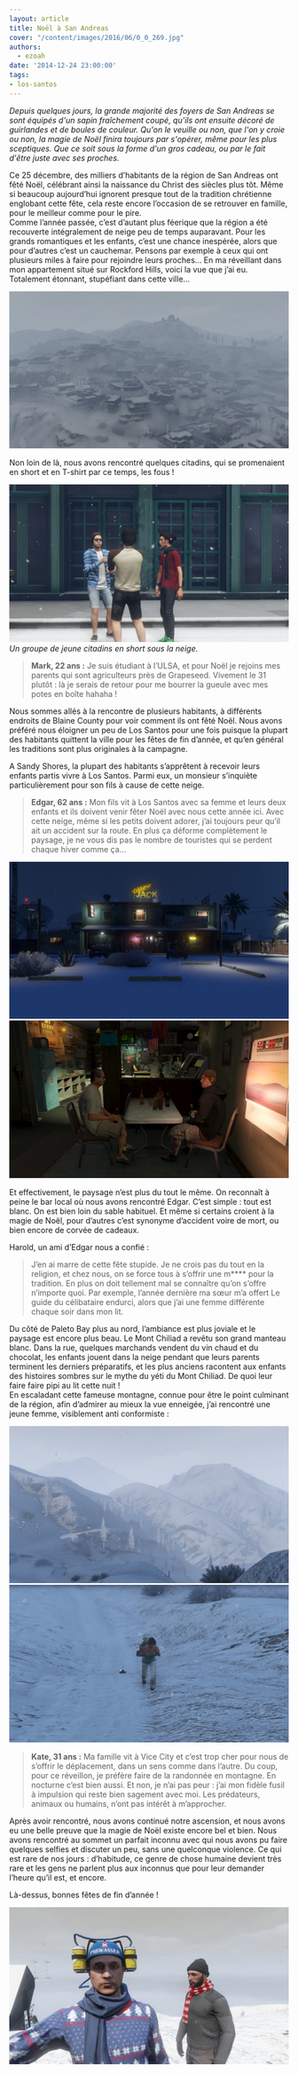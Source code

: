 ```yaml
---
layout: article
title: Noël à San Andreas
cover: "/content/images/2016/06/0_0_269.jpg"
authors:
  - ezoah
date: '2014-12-24 23:00:00'
tags:
- los-santos
---
```


_Depuis quelques jours, la grande majorité des foyers de San Andreas se sont équipés d'un sapin fraîchement coupé, qu'ils ont ensuite décoré de guirlandes et de boules de couleur. Qu'on le veuille ou non, que l'on y croie ou non, la magie de Noël finira toujours par s'opérer, même pour les plus sceptiques. Que ce soit sous la forme d'un gros cadeau, ou par le fait d'être juste avec ses proches._

Ce 25 décembre, des milliers d’habitants de la région de San Andreas ont fêté Noël, célébrant ainsi la naissance du Christ des siècles plus tôt. Même si beaucoup aujourd’hui ignorent presque tout de la tradition chrétienne englobant cette fête, cela reste encore l’occasion de se retrouver en famille, pour le meilleur comme pour le pire.  
Comme l’année passée, c’est d’autant plus féerique que la région a été recouverte intégralement de neige peu de temps auparavant. Pour les grands romantiques et les enfants, c’est une chance inespérée, alors que pour d’autres c’est un cauchemar. Pensons par exemple à ceux qui ont plusieurs miles à faire pour rejoindre leurs proches… En ma réveillant dans mon appartement situé sur Rockford Hills, voici la vue que j’ai eu. Totalement étonnant, stupéfiant dans cette ville…

![](/content/images/2016/06/0_0-3_7.jpg)

Non loin de là, nous avons rencontré quelques citadins, qui se promenaient en short et en T-shirt par ce temps, les fous !

![Un groupe de jeune citadins en short sous la neige.](/content/images/2016/06/0_0-2_5.jpg)
_Un groupe de jeune citadins en short sous la neige._

> **Mark, 22 ans :** Je suis étudiant à l’ULSA, et pour Noël je rejoins mes parents qui sont agriculteurs près de Grapeseed. Vivement le 31 plutôt : là je serais de retour pour me bourrer la gueule avec mes potes en boîte hahaha !

Nous sommes allés à la rencontre de plusieurs habitants, à différents endroits de Blaine County pour voir comment ils ont fêté Noël. Nous avons préféré nous éloigner un peu de Los Santos pour une fois puisque la plupart des habitants quittent la ville pour les fêtes de fin d’année, et qu’en général les traditions sont plus originales à la campagne.

A Sandy Shores, la plupart des habitants s’apprêtent à recevoir leurs enfants partis vivre à Los Santos. Parmi eux, un monsieur s’inquiète particulièrement pour son fils à cause de cette neige.

> **Edgar, 62 ans :** Mon fils vit à Los Santos avec sa femme et leurs deux enfants et ils doivent venir fêter Noël avec nous cette année ici. Avec cette neige, même si les petits doivent adorer, j’ai toujours peur qu’il ait un accident sur la route. En plus ça déforme complètement le paysage, je ne vous dis pas le nombre de touristes qui se perdent chaque hiver comme ça…

![](/content/images/2016/06/0_0-4_4.jpg)
![](/content/images/2016/06/0_0-5_2.jpg)

Et effectivement, le paysage n’est plus du tout le même. On reconnaît à peine le bar local où nous avons rencontré Edgar. C’est simple : tout est blanc. On est bien loin du sable habituel. Et même si certains croient à la magie de Noël, pour d’autres c’est synonyme d’accident voire de mort, ou bien encore de corvée de cadeaux.

Harold, un ami d’Edgar nous a confié :

> J’en ai marre de cette fête stupide. Je ne crois pas du tout en la religion, et chez nous, on se force tous à s’offrir une m\*\*\*\* pour la tradition. En plus on doit tellement mal se connaître qu’on s’offre n’importe quoi. Par exemple, l’année dernière ma sœur m’a offert Le guide du célibataire endurci, alors que j’ai une femme différente chaque soir dans mon lit.

Du côté de Paleto Bay plus au nord, l’ambiance est plus joviale et le paysage est encore plus beau. Le Mont Chiliad a revêtu son grand manteau blanc. Dans la rue, quelques marchands vendent du vin chaud et du chocolat, les enfants jouent dans la neige pendant que leurs parents terminent les derniers préparatifs, et les plus anciens racontent aux enfants des histoires sombres sur le mythe du yéti du Mont Chiliad. De quoi leur faire faire pipi au lit cette nuit !  
En escaladant cette fameuse montagne, connue pour être le point culminant de la région, afin d’admirer au mieux la vue enneigée, j’ai rencontré une jeune femme, visiblement anti conformiste :

![](/content/images/2016/06/0_0-7_1.jpg)
![](/content/images/2016/06/0_0-6_1.jpg)

> **Kate, 31 ans :** Ma famille vit à Vice City et c’est trop cher pour nous de s’offrir le déplacement, dans un sens comme dans l’autre. Du coup, pour ce réveillon, je préfère faire de la randonnée en montagne. En nocturne c’est bien aussi. Et non, je n’ai pas peur : j’ai mon fidèle fusil à impulsion qui reste bien sagement avec moi. Les prédateurs, animaux ou humains, n’ont pas intérêt à m’approcher.

Après avoir rencontré, nous avons continué notre ascension, et nous avons eu une belle preuve que la magie de Noël existe encore bel et bien. Nous avons rencontré au sommet un parfait inconnu avec qui nous avons pu faire quelques selfies et discuter un peu, sans une quelconque violence. Ce qui est rare de nos jours : d’habitude, ce genre de chose humaine devient très rare et les gens ne parlent plus aux inconnus que pour leur demander l’heure qu’il est, et encore.

Là-dessus, bonnes fêtes de fin d’année !

![](/content/images/2016/06/0_0-8_1.jpg)